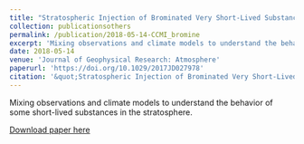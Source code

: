 ```yaml
---
title: "Stratospheric Injection of Brominated Very Short-Lived Substances: Aircraft Observations in the Western Pacific and Representation in Global Models"
collection: publicationsothers
permalink: /publication/2018-05-14-CCMI_bromine
excerpt: 'Mixing observations and climate models to understand the behavior of some short-lived substances in the stratosphere.'
date: 2018-05-14
venue: 'Journal of Geophysical Research: Atmosphere'
paperurl: 'https://doi.org/10.1029/2017JD027978'
citation: '&quot;Stratospheric Injection of Brominated Very Short-Lived Substances: Aircraft Observations in the Western Pacific and Representation in Global Models&quot;,Wales, P. A., Salawitch,R. J., Nicely, J. M., Anderson, D. C., Canty, T. P., Sunil, B., Dix, B., Koenig, T. K., Volkamer,R., Chen, D., Huey, G. L., Tanner, D. J., Cuevas, C. A., Fernandez, R. P., Kinnison, D. E.,Lamarque, J. F., Lopez, A. S., Atlas, E. L., Hall, S. R., Navarro, M. A., Pan, L. L., Schauffler,S. M., Stell, M., Tilmes, S., Ullmann, K., Weinheimer, A. J., Akiyoshi, H., Chipperfield, M. P.,Deushi, M., Dhomse, S. S., Feng, W., Graf, P., Hossaini, R., Jockel, P., Mancini, E., Michou, M.,Morgenstern, O., Oman, L. D., Pitari, G., Plummer, D. A., Revell, L. E., Rozanov, E., Martin, D.S., Schofield, R., Stenke, A., Stone, K. A.,Visioni, D., Youshuke, Y., and Zeng, G., Journal ofGeophysical Research: Atmospheres, 0, doi:10.1029/2017JD027978 (2018)'
---
```


Mixing observations and climate models to understand the behavior of some short-lived substances in the stratosphere.

[Download paper here](https://agupubs.onlinelibrary.wiley.com/doi/epdf/10.1029/2017JD027978)